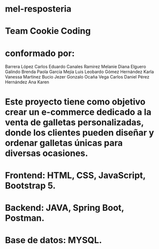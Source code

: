 # mel-resposteria

# Team Cookie Coding

# conformado por:

Barrera López Carlos Eduardo
Canales Ramirez Melanie Diana
Elguero Galindo Brenda Paola
García Mejía Luis Leobardo
Gómez Hernández Karla Vanessa 
Martinez Bucio Jezer Gonzalo
Ocaña Vega Carlos Daniel
Pérez Hernández Ana Karen


# Este proyecto tiene como objetivo crear un e-commerce dedicado a la venta de galletas personalizadas, donde los clientes pueden diseñar y ordenar galletas únicas para diversas ocasiones.

# Frontend: HTML, CSS, JavaScript, Bootstrap 5.

# Backend: JAVA, Spring Boot, Postman.

# Base de datos: MYSQL.


 






